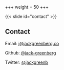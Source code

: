 +++
weight = 50
+++

{{< slide id="contact" >}}

## Contact

Email: j@jackgreenberg.co

Github: [@jack-greenberg](https://github.com/jack-greenberg)

Twitter: [@jackgreenb](https://twitter.com/jackgreenb/)
